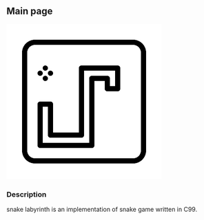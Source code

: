 ## Main page

![snake_labyrinth](logo.png)

### Description

snake labyrinth is an implementation of snake game written in C99.
